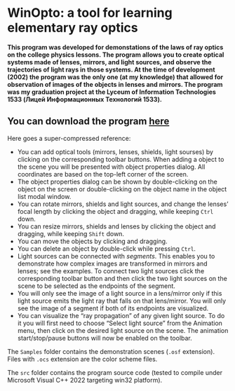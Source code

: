 # WinOpto: a tool for learning elementary ray optics

**This program was developed for demonstations of the laws of ray optics on the college physics lessons. The program allows you to create optical systems made of lenses, mirrors, and light sources, and observe the trajectories of light rays in those systems. At the time of development (2002) the program was the only one (at my knowledge) that allowed for observation of images of the objects in lenses and mirrors. The program was my graduation project at the Lyceum of Information Technologies 1533 (Лицей Информационных Технологий 1533).**

## You can download the program [here](https://github.com/dainiak/winopto/releases/tag/release)

Here goes a super-compressed reference:
- You can add optical tools (mirrors, lenses, shields, light sourses) by clicking on the corresponding toolbar buttons. When adding a object to the scene you will be presented with object properties dialog. All coordinates are based on the top-left corner of the screen.
- The object properties dialog can be shown by double-clicking on the object on the screen or double-clicking on the object name in the object list modal window.
- You can rotate mirrors, shields and light sources, and change the lenses’ focal length by clicking the object and dragging, while keeping `Ctrl` down.
- You can resize mirrors, shields and lenses by clicking the object and dragging, while keeping `Shift` down.
- You can move the objects by clicking and dragging.
- You can delete an object by double-click while pressing `Ctrl`.
- Light sources can be connected with *segments*. This enables you to demonstrate how complex images are transformed in mirrors and lenses; see the examples. To connect two light sources click the corresponding toolbar button and then click the two light sources on the scene to be selected as the endpoints of the segment.
- You will only see the image of a light source in a lens/mirror only if this light source emits the light ray that falls on that lens/mirror. You will only see the image of a segment if both of its endpoints are visualized.
- You can visualize the “ray propagation” of any given light source. To do it you will first need to choose “Select light source” from the Animation menu, then click on the desired light source on the scene. The animation start/stop/pause buttons will now be enabled on the toolbar.


The `Samples` folder contains the demonstration scenes (`.osf` extension).
Files with `.ocs` extension are the color scheme files.

The `src` folder contains the program source code (tested to compile under Microsoft Visual C++ 2022 targeting win32 platform).
